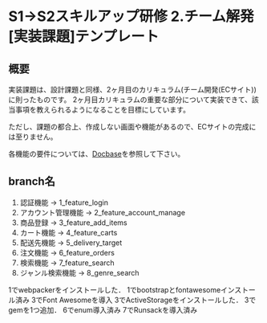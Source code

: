 # S1→S2スキルアップ研修 2.チーム解発[実装課題]テンプレート
## 概要
実装課題は、設計課題と同様、2ヶ月目のカリキュラム(チーム開発(ECサイト))に則ったものです。
2ヶ月目カリキュラムの重要な部分について実装できて、該当事項を教えられるようになることを目標にしています。

ただし、課題の都合上、作成しない画面や機能があるので、ECサイトの完成には至りません。

各機能の要件については、[Docbase](https://docbase.io/posts/981614/sharing/c6bf1283-d32e-4ba8-bc43-a8c869bd3f4e)を参照して下さい。

## branch名
1. 認証機能 → 1_feature_login
2. アカウント管理機能 → 2_feature_account_manage
3. 商品登録 → 3_feature_add_items
4. カート機能 → 4_feature_carts
5. 配送先機能 → 5_delivery_target
6. 注文機能 → 6_feature_orders
7. 検索機能 → 7_feature_search
8. ジャンル検索機能 → 8_genre_search

1でwebpackerをインストールした．
1でbootstrapとfontawesomeインストール済み
3でFont Awesomeを導入
3でActiveStorageをインストールした．
3でgemを1つ追加．
6でenum導入済み
7でRunsackを導入済み
